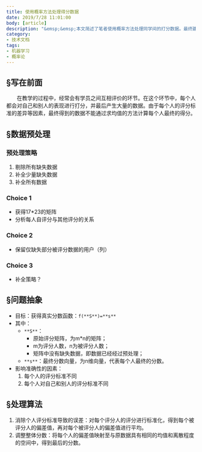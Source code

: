 ```yaml
---
title: 使用概率方法处理得分数据
date: 2019/7/28 11:01:00
body: [article]
description: "&emsp;&emsp;本文简述了笔者使用概率方法处理同学间的打分数据。最终建立了一个能够输出权衡后的分数的模型。"
category:
- 技术文档
tags:
- 机器学习
- 概率论
---
```


## &sect;写在前面

&emsp;&emsp;在教学的过程中，经常会有学员之间互相评价的环节。在这个环节中，每个人都会对自己和别人的表现进行打分，并最后产生大量的数据。由于每个人的评分标准的差异等因素，最终得到的数据不能通过求均值的方法计算每个人最终的得分。

## &sect;数据预处理

### 预处理策略

1. 剔除所有缺失数据
2. 补全少量缺失数据
3. 补全所有数据

### Choice 1

* 获得17*23的矩阵
* 分析每人自评分与其他评分的关系

### Choice 2

* 保留仅缺失部分被评分数据的用户（列）

### Choice 3

* 补全策略？

## &sect;问题抽象

* 目标：获得真实分数函数：`f(**S**)=**s**`
* 其中：
  * `**S**`：
    * 原始评分矩阵，为m*n的矩阵；
    * m为评分人数，n为被评分人数；
    * 矩阵中没有缺失数据，即数据已经经过预处理；
  * `**s**`：最终分数向量，为n维向量，代表每个人最终的分数。
* 影响准确性的因素：
  1. 每个人的评分标准不同
  2. 每个人对自己和别人的评分标准不同

## &sect;处理算法

1. 消除个人评分标准导致的误差：对每个评分人的评分进行标准化，得到每个被评分人的偏差值，再对每个被评分人的偏差值进行平均。
2. 调整整体分数：将每个人的偏差值映射至与原数据具有相同的均值和离散程度的空间中，得到最后的分数。

